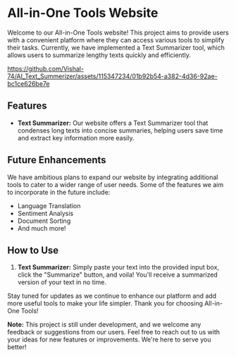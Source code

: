 # All-in-One Tools Website

Welcome to our All-in-One Tools website! This project aims to provide users with a convenient platform where they can access various tools to simplify their tasks. Currently, we have implemented a Text Summarizer tool, which allows users to summarize lengthy texts quickly and efficiently.



https://github.com/Vishal-74/AI_Text_Summerizer/assets/115347234/01b92b54-a382-4d36-92ae-bc1ce626be7e



## Features
- **Text Summarizer:** Our website offers a Text Summarizer tool that condenses long texts into concise summaries, helping users save time and extract key information more easily.

## Future Enhancements
We have ambitious plans to expand our website by integrating additional tools to cater to a wider range of user needs. Some of the features we aim to incorporate in the future include:
- Language Translation
- Sentiment Analysis
- Document Sorting
- And much more!

## How to Use
1. **Text Summarizer:** Simply paste your text into the provided input box, click the "Summarize" button, and voila! You'll receive a summarized version of your text in no time.

Stay tuned for updates as we continue to enhance our platform and add more useful tools to make your life simpler. Thank you for choosing All-in-One Tools!

**Note:** This project is still under development, and we welcome any feedback or suggestions from our users. Feel free to reach out to us with your ideas for new features or improvements. We're here to serve you better!

